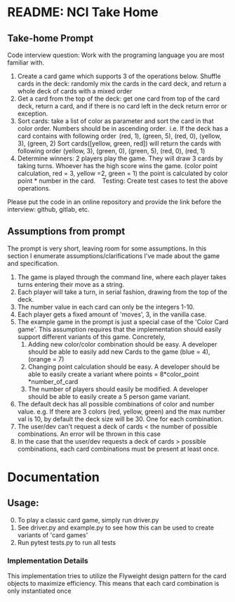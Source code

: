 
# README: NCI Take Home

## Take-home Prompt

Code interview question: Work with the programing language you are most familiar with. 
 
1. Create a card game which supports 3 of the operations below. 
Shuffle cards in the deck: randomly mix the cards in the card deck, and return a whole deck of cards with a mixed order 
2. Get a card from the top of the deck: get one card from top of the card deck, return a card, and if there is no card left in the deck return error or exception.  
3. Sort cards: take a list of color as parameter and sort the card in that color order. Numbers should be in ascending order.   i.e. If the deck has a card contains with following order  (red, 1), (green, 5), (red, 0), (yellow, 3), (green, 2) 
Sort cards([yellow, green, red]) will return the cards with following order (yellow, 3), (green, 0), (green, 5), (red, 0), (red, 1)  
4. Determine winners: 2 players play the game. They will draw 3 cards by taking turns. 
Whoever has the high score wins the game. (color point calculation, red = 3, yellow =2, green = 1) the point is calculated by color point * number in the card.   
  
Testing: Create test cases to test the above operations. 
 
Please put the code in an online repository and provide the link before the interview: github, gitlab, etc. 

## Assumptions from prompt
The prompt is very short, leaving room for some assumptions. In this section I enumerate assumptions/clarifications I've made about the game and specification.

1. The game is played through the command line, where each player takes turns entering their move as a string.
1. Each player will take a turn, in serial fashion, drawing from the top of the deck. 
2. The number value in each card can only be the integers 1-10.
3. Each player gets a fixed amount of 'moves', 3, in the vanilla case.  
4. The example game in the prompt is just a special case of the 'Color Card game'. This assumption requires that the implementation should easily support different variants of this game. Concretely,  
   1. Adding new color/color combination should be easy. A developer should be able to easily add new Cards to the game (blue = 4), (orange = 7)
   2. Changing point calculation  should be easy. A developer should be able to easily create a variant where points = 8*color_point *number_of_card
   3. The number of players should easily be modified. A developer should be able to easily create a 5 person game variant.
5. The default deck has all possible combinations of color and number value. e.g. If there are 3 colors (red, yellow, green) and the max number val is 10, by default the deck size will be 30. One for each combination.
6. The user/dev can't request a deck of cards $<$ the number of possible combinations. An error will be thrown in this case
7.  In the case that the user/dev requests a deck of cards $>$ possible combinations, each card combinations must be present at least once.

# Documentation

## Usage:
0. To play a classic card game, simply run driver.py
1. See driver.py and example.py to see how this can be used to create variants of 'card games'
2. Run pytest tests.py to run all tests


###  Implementation Details

This implementation tries to utilize the Flyweight design pattern for the card objects to maximize efficiency. This means that each card combination is only instantiated once




